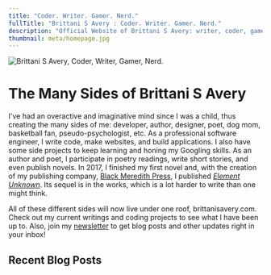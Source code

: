 ```yaml
---
title: "Coder. Writer. Gamer. Nerd."
fullTitle: "Brittani S Avery : Coder. Writer. Gamer. Nerd."
description: "Official Website of Brittani S Avery: writer, coder, gamer, nerd."
thumbnail: meta/homepage.jpg
---
```


![Brittani S Avery, Coder, Writer, Gamer, Nerd.](images/home-header.jpg)

# The Many Sides of Brittani S Avery

I've had an overactive and imaginative mind since I was a child, thus creating the many sides of me: developer, author, designer, poet, dog mom, basketball fan, pseudo-psychologist, etc. As a professional software engineer, I write code, make websites, and build applications. I also have some side projects to keep learning and honing my Googling skills. As an author and poet, I participate in poetry readings, write short stories, and even publish novels. In 2017, I finished my first novel and, with the creation of my publishing company, [Black Meredith Press](https://blackmeredithpress.com), I published [_Element Unknown_](/book/element-unknown). Its sequel is in the works, which is a lot harder to write than one might think.

All of these different sides will now live under one roof, brittanisavery.com. Check out my current writings and coding projects to see what I have been up to. Also, join my [newsletter](/newsletter) to get blog posts and other updates right in your inbox!

## Recent Blog Posts
